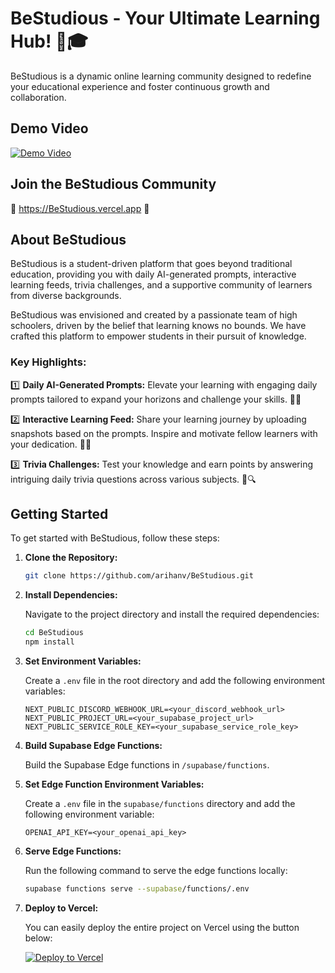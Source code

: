 # BeStudious - Your Ultimate Learning Hub! 🚀🎓

BeStudious is a dynamic online learning community designed to redefine your educational experience and foster continuous growth and collaboration.

## Demo Video

[![Demo Video](http://img.youtube.com/vi/LqrgWfMvolo/0.jpg)](http://www.youtube.com/watch?v=LqrgWfMvolo)

## Join the BeStudious Community

🌟 https://BeStudious.vercel.app 🌟

## About BeStudious

BeStudious is a student-driven platform that goes beyond traditional education, providing you with daily AI-generated prompts, interactive learning feeds, trivia challenges, and a supportive community of learners from diverse backgrounds.

BeStudious was envisioned and created by a passionate team of high schoolers, driven by the belief that learning knows no bounds. We have crafted this platform to empower students in their pursuit of knowledge.

### Key Highlights:

1️⃣ **Daily AI-Generated Prompts:** Elevate your learning with engaging daily prompts tailored to expand your horizons and challenge your skills. 🧠📖

2️⃣ **Interactive Learning Feed:** Share your learning journey by uploading snapshots based on the prompts. Inspire and motivate fellow learners with your dedication. 📸🎯

3️⃣ **Trivia Challenges:** Test your knowledge and earn points by answering intriguing daily trivia questions across various subjects. 🧐🔍

## Getting Started

To get started with BeStudious, follow these steps:

1. **Clone the Repository:**

   ```bash
   git clone https://github.com/arihanv/BeStudious.git
   ```

2. **Install Dependencies:**

   Navigate to the project directory and install the required dependencies:

   ```bash
   cd BeStudious
   npm install
   ```

3. **Set Environment Variables:**

   Create a `.env` file in the root directory and add the following environment variables:

   ```dotenv
   NEXT_PUBLIC_DISCORD_WEBHOOK_URL=<your_discord_webhook_url>
   NEXT_PUBLIC_PROJECT_URL=<your_supabase_project_url>
   NEXT_PUBLIC_SERVICE_ROLE_KEY=<your_supabase_service_role_key>
   ```

4. **Build Supabase Edge Functions:**

   Build the Supabase Edge functions in `/supabase/functions`.

5. **Set Edge Function Environment Variables:**

   Create a `.env` file in the `supabase/functions` directory and add the following environment variable:

   ```dotenv
   OPENAI_API_KEY=<your_openai_api_key>
   ```

6. **Serve Edge Functions:**

   Run the following command to serve the edge functions locally:

   ```bash
   supabase functions serve --supabase/functions/.env
   ```

7. **Deploy to Vercel:**

   You can easily deploy the entire project on Vercel using the button below:

   [![Deploy to Vercel](https://vercel.com/button)](https://vercel.com/import/project)
